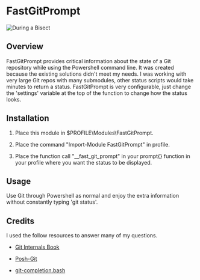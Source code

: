# FastGitPrompt #

![During a Bisect](https://bitbucket.org/repo/eyEaKG/images/3527264792-bisecting.PNG)

## Overview ##

FastGitPrompt provides critical information about the state of a Git repository while using the Powershell command line. It was created because the existing solutions didn't meet my needs. I was working with very large Git repos with many submodules, other status scripts would take minutes to return a status. FastGitPrompt is very configurable, just change the 'settings' variable at the top of the function to change how the status looks. 

## Installation ##

1. Place this module in $PROFILE\Modules\FastGitPrompt.

2. Place the command "Import-Module FastGitPrompt" in profile.

3. Place the function call "__fast_git_prompt" in your prompt{} function in your profile where you want the status to be displayed.

## Usage ##

Use Git through Powershell as normal and enjoy the extra information without constantly typing 'git status'. 

## Credits ##

I used the follow resources to answer many of my questions.

* [Git Internals Book](http://git-scm.com/book/en/Git-Internals)

* [Posh-Git](https://github.com/dahlbyk/posh-git)

* [git-completion.bash](https://github.com/git/git/blob/master/contrib/completion/git-completion.bash)